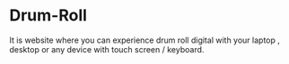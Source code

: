 # Drum-Roll
It is website where you can experience drum roll digital with your laptop , desktop or any device with touch screen / keyboard.
